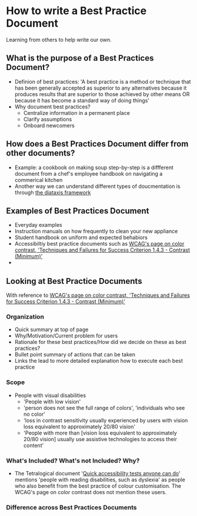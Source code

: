 # How to write a Best Practice Document
Learning from others to help write our own.

## What is the purpose of a Best Practices Document?
- Definion of best practices: 'A best practice is a method or technique that has been generally accepted as superior to any alternatives because it produces results that are superior to those achieved by other means OR because it has become a standard way of doing things'
- Why document best practices?
  - Centralize information in a permanent place
  - Clarify assumptions
  - Onboard newcomers

## How does a Best Practices Document differ from other documents?
- Example: a cookbook on making soup step-by-step is a diffferent document from a chef's employee handbook on navigating a commerical kitchen
- Another way we can understand different types of doucmentation is through [the diataxis framework](https://diataxis.fr/)

## Examples of Best Practices Document
- Everyday examples
-   Instruction manuals on how frequently to clean your new appliance
-   Student handbook on uniform and expected behabiors
- Accessibiltiy best practice documents such as [WCAG's page on color contrast, 'Techniques and Failures for Success Criterion 1.4.3 - Contrast (Minimum)'](https://www.w3.org/TR/UNDERSTANDING-WCAG20/visual-audio-contrast-contrast.html)
- 

## Looking at Best Practice Documents
With reference to [WCAG's page on color contrast, 'Techniques and Failures for Success Criterion 1.4.3 - Contrast (Minimum)'](https://www.w3.org/TR/UNDERSTANDING-WCAG20/visual-audio-contrast-contrast.html)
### Organization
- Quick summary at top of page
- Why/Motivation/Current problem for users
- Rationale for these best practices/How did we decide on these as best practices?
- Bullet point summary of actions that can be taken
- Links the lead to more detailed explanation how to execute each best practice

### Scope
- People with visual disabilities
  - 'People with low vision'
  - 'person does not see the full range of colors',  'individuals who see no color'
  - 'loss in contrast sensitivity usually experienced by users with vision loss equivalent to approximately 20/80 vision'
  - 'People with more than [vision loss equivalent to approximately 20/80 vision] usually use assistive technologies to access their content'

### What's Included? What's not Included? Why?
- The Tetralogical document '[Quick accessibility tests anyone can do](https://tetralogical.com/blog/2022/01/18/quick-accessibility-tests-anyone-can-do/)' mentions 'people with reading disabilities, such as dyslexia' as people who also benefit from the best practice of colour customisation. The WCAG's page on color contrast does not mention these users.

### Difference across Best Practices Documents
